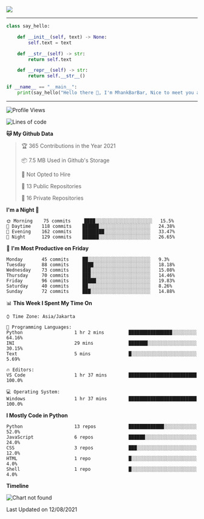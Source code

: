 <img align="center" height="auto" src="https://github.com/MhankBarBar/MhankBarBar/blob/master/img/1.jpg"/>
<!--
___
![Metrics](https://github.com/MhankBarBar/MhankBarBar/blob/master/github-metrics.svg)
___
-->
<!--
[![ReadMe Card](https://github-readme-stats.vercel.app/api/pin/?username=mhankbarbar&repo=termux-wabot&theme=auto)](https://github.com/mhankbarbar/termux-wabot)
-->

---
```python
class say_hello:

    def __init__(self, text) -> None:
        self.text = text

    def __str__(self) -> str:
        return self.text

    def __repr__(self) -> str:
        return self.__str__()

if __name__ == "__main__":
    print(say_hello("Hello there 👋, I'm MhankBarBar, Nice to meet you all!"))
```
---
<!--START_SECTION:waka-->
![Profile Views](http://img.shields.io/badge/Profile%20Views-708-blue)

![Lines of code](https://img.shields.io/badge/From%20Hello%20World%20I%27ve%20Written-538588%20lines%20of%20code-blue)

**🐱 My Github Data** 

> 🏆 365 Contributions in the Year 2021
 > 
> 📦 7.5 MB Used in Github's Storage 
 > 
> 🚫 Not Opted to Hire
 > 
> 📜 13 Public Repositories 
 > 
> 🔑 16 Private Repositories  
 > 
**I'm a Night 🦉** 

```text
🌞 Morning    75 commits     ████░░░░░░░░░░░░░░░░░░░░░   15.5% 
🌆 Daytime    118 commits    ██████░░░░░░░░░░░░░░░░░░░   24.38% 
🌃 Evening    162 commits    ████████░░░░░░░░░░░░░░░░░   33.47% 
🌙 Night      129 commits    ██████░░░░░░░░░░░░░░░░░░░   26.65%

```
📅 **I'm Most Productive on Friday** 

```text
Monday       45 commits     ██░░░░░░░░░░░░░░░░░░░░░░░   9.3% 
Tuesday      88 commits     ████░░░░░░░░░░░░░░░░░░░░░   18.18% 
Wednesday    73 commits     ███░░░░░░░░░░░░░░░░░░░░░░   15.08% 
Thursday     70 commits     ███░░░░░░░░░░░░░░░░░░░░░░   14.46% 
Friday       96 commits     █████░░░░░░░░░░░░░░░░░░░░   19.83% 
Saturday     40 commits     ██░░░░░░░░░░░░░░░░░░░░░░░   8.26% 
Sunday       72 commits     ███░░░░░░░░░░░░░░░░░░░░░░   14.88%

```


📊 **This Week I Spent My Time On** 

```text
⌚︎ Time Zone: Asia/Jakarta

💬 Programming Languages: 
Python                   1 hr 2 mins         ████████████████░░░░░░░░░   64.16% 
INI                      29 mins             ███████░░░░░░░░░░░░░░░░░░   30.15% 
Text                     5 mins              █░░░░░░░░░░░░░░░░░░░░░░░░   5.69%

🔥 Editors: 
VS Code                  1 hr 37 mins        █████████████████████████   100.0%

💻 Operating System: 
Windows                  1 hr 37 mins        █████████████████████████   100.0%

```

**I Mostly Code in Python** 

```text
Python                   13 repos            █████████████░░░░░░░░░░░░   52.0% 
JavaScript               6 repos             ██████░░░░░░░░░░░░░░░░░░░   24.0% 
CSS                      3 repos             ███░░░░░░░░░░░░░░░░░░░░░░   12.0% 
HTML                     1 repo              █░░░░░░░░░░░░░░░░░░░░░░░░   4.0% 
Shell                    1 repo              █░░░░░░░░░░░░░░░░░░░░░░░░   4.0%

```


**Timeline**

![Chart not found](https://raw.githubusercontent.com/MhankBarBar/MhankBarBar/master/charts/bar_graph.png) 


 Last Updated on 12/08/2021
<!--END_SECTION:waka-->
